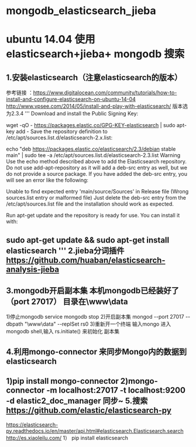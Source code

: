 # mongodb_elasticsearch_jieba

ubuntu 14.04 使用elasticsearch+jieba+ mongodb 搜索
==================================================


1.安装elasticsearch（注意elasticsearch的版本）
--------------------------------------------
 参考链接 ：https://www.digitalocean.com/community/tutorials/how-to-install-and-configure-elasticsearch-on-ubuntu-14-04
 http://www.vpsee.com/2014/05/install-and-play-with-elasticsearch/
 版本选为2.3.4
 '''
Download and install the Public Signing Key:

wget -qO - https://packages.elastic.co/GPG-KEY-elasticsearch | sudo apt-key add -
Save the repository definition to /etc/apt/sources.list.d/elasticsearch-2.x.list:

echo "deb https://packages.elastic.co/elasticsearch/2.3/debian stable main" | sudo tee -a /etc/apt/sources.list.d/elasticsearch-2.3.list
Warning
Use the echo method described above to add the Elasticsearch repository. Do not use add-apt-repository as it will add a deb-src entry as well, but we do not provide a source package. If you have added the deb-src entry, you will see an error like the following:

Unable to find expected entry 'main/source/Sources' in Release file (Wrong sources.list entry or malformed file)
Just delete the deb-src entry from the /etc/apt/sources.list file and the installation should work as expected.

Run apt-get update and the repository is ready for use. You can install it with:

sudo apt-get update && sudo apt-get install elasticsearch
'''
2.jieba分词插件 https://github.com/huaban/elasticsearch-analysis-jieba 
----------------------------------

3.mongodb开启副本集 本机mongodb已经装好了（port 27017） 目录在\www\data
----------------------------------
1)停止mongodb service mongodb stop
2)开启副本集  mongod --port 27017 --dbpath "\www\data" --replSet rs0
3)重新开一个终端  输入mongo 进入mongodb shell,输入 rs.initiate() 来初始化 副本集

4.利用mongo-connector 来同步Mongo内的数据到 elasticsearch
---------------------------------------------------------
1)pip install mongo-connector
2)mongo-connector -m localhost:27017 -t localhost:9200 -d elastic2_doc_manager 同步~
5.搜索  https://github.com/elastic/elasticsearch-py
------------------------------------------------------
https://elasticsearch-py.readthedocs.io/en/master/api.html#elasticsearch.Elasticsearch.search
http://es.xiaoleilu.com/
1） pip install elasticsearch







            
